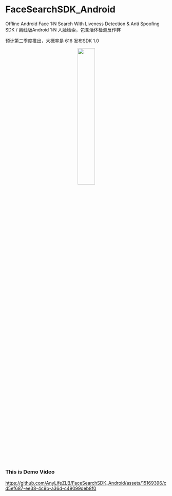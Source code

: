 # FaceSearchSDK_Android
Offline Android Face 1:N Search With Liveness Detection &amp; Anti Spoofing SDK  /  离线版Android 1:N 人脸检索，包含活体检测反作弊 


预计第二季度推出，大概率是 616 发布SDK 1.0


<div align=center>
<img src="https://github.com/AnyLifeZLB/FaceSearchSDK_Android/assets/15169396/82932d93-ea98-4b0d-be25-27ae5adf5dba" width = 33% height = 33% />
</div>   




### This is Demo Video

https://github.com/AnyLifeZLB/FaceSearchSDK_Android/assets/15169396/cd5ef687-ee38-4c9b-a36d-c49099deb8f0


